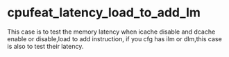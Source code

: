 # cpufeat_latency_load_to_add_lm
This case is to test the memory latency when icache disable and dcache enable or disable,load to add instruction,
if you cfg has ilm or dlm,this case is also to test their latency.



